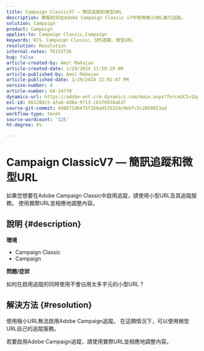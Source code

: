 ```yaml
---
title: Campaign ClassicV7 — 簡訊追蹤和微型URL
description: 瞭解如何在Adobe Campaign Classic v7中使用微小URL進行追蹤。
solution: Campaign
product: Campaign
applies-to: Campaign Classic,Campaign
keywords: KCS、Campaign Classic、SMS追蹤、微型URL
resolution: Resolution
internal-notes: TK133736
bug: false
article-created-by: Amol Mahajan
article-created-date: 1/29/2024 11:50:19 AM
article-published-by: Amol Mahajan
article-published-date: 1/29/2024 12:01:47 PM
version-number: 4
article-number: KA-14770
dynamics-url: https://adobe-ent.crm.dynamics.com/main.aspx?forceUCI=1&pagetype=entityrecord&etn=knowledgearticle&id=6851d290-9cbe-ee11-9079-6045bd0061cb
exl-id: 06128dc5-afa6-4d8a-9713-c6370938a637
source-git-commit: 4d8871db475f268ad53522dc9ebfc5c2850853ad
workflow-type: tm+mt
source-wordcount: '125'
ht-degree: 6%

---
```


# Campaign ClassicV7 — 簡訊追蹤和微型URL


如果您想要在Adobe Campaign Classic中啟用追蹤，請使用小型URL及其追蹤服務。 使用實際URL並相應地調整內容。

## 說明 {#description}


<b>環境</b>

- Campaign Classic
- Campaign




<b>問題/症狀</b>

如何在啟用追蹤的同時使用不會佔用太多字元的小型URL？


## 解決方法 {#resolution}


使用極小URL無法啟用Adobe Campaign追蹤。 在這類情況下，可以使用微型URL自己的追蹤服務。

若要啟用Adobe Campaign追蹤，請使用實際URL並相應地調整內容。
